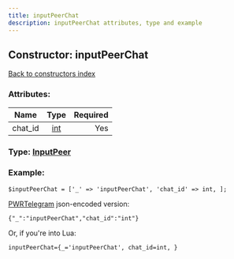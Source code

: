 ```yaml
---
title: inputPeerChat
description: inputPeerChat attributes, type and example
---
```

## Constructor: inputPeerChat  
[Back to constructors index](index.md)



### Attributes:

| Name     |    Type       | Required |
|----------|:-------------:|---------:|
|chat\_id|[int](../types/int.md) | Yes|



### Type: [InputPeer](../types/InputPeer.md)


### Example:

```
$inputPeerChat = ['_' => 'inputPeerChat', 'chat_id' => int, ];
```  

[PWRTelegram](https://pwrtelegram.xyz) json-encoded version:

```
{"_":"inputPeerChat","chat_id":"int"}
```


Or, if you're into Lua:  


```
inputPeerChat={_='inputPeerChat', chat_id=int, }

```


